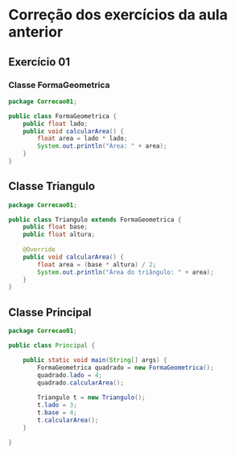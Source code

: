 # Correção dos exercícios da aula anterior
## Exercício 01

### Classe FormaGeometrica
```java
package Correcao01;

public class FormaGeometrica {
	public float lado;
	public void calcularArea() {
		float area = lado * lado;
		System.out.println("Área: " + area);
	}
}
```

## Classe Triangulo
```java
package Correcao01;

public class Triangulo extends FormaGeometrica {
	public float base;
	public float altura;
	
	@Override
	public void calcularArea() {
		float area = (base * altura) / 2;
		System.out.println("Área do triângulo: " + area);
	}
}
```

## Classe Principal
```java
package Correcao01;

public class Principal {

	public static void main(String[] args) {
		FormaGeometrica quadrado = new FormaGeometrica();
		quadrado.lado = 4;
		quadrado.calcularArea();
		
		Triangulo t = new Triangulo();
		t.lado = 3;
		t.base = 4;
		t.calcularArea();
	}

}
```
